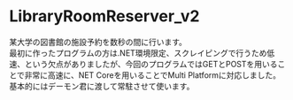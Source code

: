 # LibraryRoomReserver_v2
某大学の図書館の施設予約を数秒の間に行います。  
最初に作ったプログラムの方は.NET環境限定、スクレイピングで行うため低速、という欠点がありましたが、今回のプログラムではGETとPOSTを用いることで非常に高速に、NET Coreを用いることでMulti Platformに対応しました。  
基本的にはデーモン君に渡して常駐させて使います。
